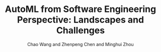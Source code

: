 ---
author: Chao Wang and Zhenpeng Chen and Minghui Zhou
doi: 
pages: ''
proceeding: "19th IEEE International Conference on Mining Software Repositories, MSR 2023, Melbourne, Australia, 15-16 May 2023."
timestamp: Sun, 02 Apr 2023 01:00:00 +0200
title: 'AutoML from Software Engineering Perspective: Landscapes and Challenges'
year: '2023'
---
